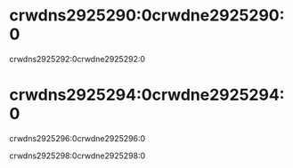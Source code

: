 # crwdns2925290:0crwdne2925290:0

crwdns2925292:0crwdne2925292:0

# crwdns2925294:0crwdne2925294:0

crwdns2925296:0crwdne2925296:0

crwdns2925298:0crwdne2925298:0